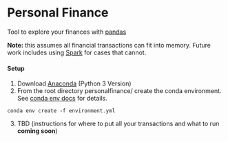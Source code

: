 # Personal Finance
Tool to explore your finances with [pandas]


**Note:** this assumes all financial transactions can fit into memory. Future work includes using [Spark] for cases that cannot.

#### Setup

1. Download [Anaconda] (Python 3 Version)
2. From the root directory personalfinance/ create the conda environment. See [conda env docs] for details.

```conda env create -f environment.yml```

3. TBD (instructions for where to put all your transactions and what to run **coming soon**)



[Spark]: https://spark.apache.org/
[Anaconda]: https://www.anaconda.com/distribution/
[conda env docs]: https://docs.conda.io/projects/conda/en/latest/user-guide/tasks/manage-environments.html#creating-an-environment-from-an-environment-yml-file
[pandas]: https://pandas.pydata.org/